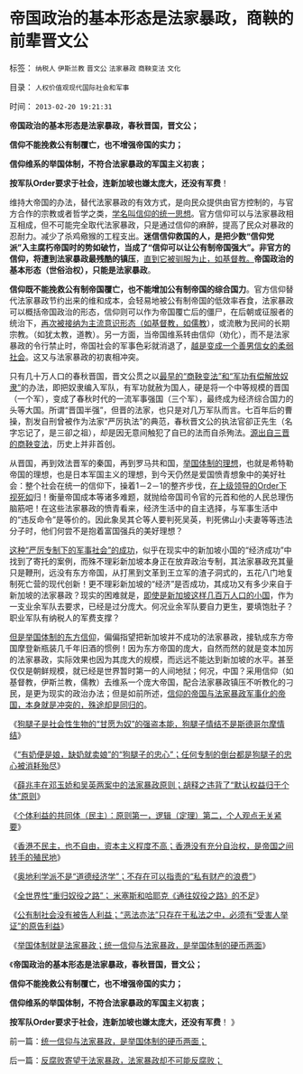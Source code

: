 # 帝国政治的基本形态是法家暴政，商鞅的前辈晋文公

标签： `纳税人` `伊斯兰教` `晋文公` `法家暴政` `商鞅变法` `文化` 

目录： `人权价值观现代国际社会和军事`

时间： `2013-02-20 19:21:31`

**帝国政治的基本形态是法家暴政，春秋晋国，晋文公；**

**信仰不能挽救公有制覆亡，也不增强帝国的实力；**

**信仰维系的举国体制，不符合法家暴政的军国主义初衷；**

**按军队Order要求于社会，连新加坡也嫌太庞大，还没有军费**！

维持大帝国的办法，替代法家暴政的有效方式，是向民众提供由官方控制的，与官方合作的宗教或者哲学之类，[学名叫信仰的统一思想](../../../2010/5/6/为什么“缺乏信仰”的社会总是生机勃勃？.md)。官方信仰可以与法家暴政相互相成，但不可能完全取代法家暴政，只是通过信仰的麻醉，提高了民众对暴政的忍耐力。减少了杀鸡儆猴的工程支出。**迷信信仰救国的人，是把少数“信仰党派”入主腐朽帝国时的势如破竹，当成了“信仰可以让公有制帝国强大”。非官方的信仰，将遭到法家暴政最残酷的镇压**，[直到它被驯服为止，如基督教。](../../../2010/11/26/基督教罗马帝国对基督徒的迫害，对异教的残酷迫害；.md)**帝国政治的基本形态（世俗治权），只能是法家暴政**。

**信仰既不能挽救公有制帝国覆亡，也不能增加公有制帝国的综合国力**。官方信仰替代法家暴政节约出来的维和成本，会轻易地被公有制帝国的低效率吞食，法家暴政可以概括帝国政治的形态，信仰则可以作为帝国覆亡后的僵尸，在后朝或征服者的统治下，[再次被接纳为主流意识形态（如基督教，如儒教](../../../2010/11/19/统一思想战乱多；只有信仰才能抹煞人性.md)），或流散为民间的长期宗教。（如犹太教，道教）。另一方面，当帝国维系转由信仰（劝化），而不是法家暴政的令行禁止时，帝国社会的军事色彩就消退了，[越是变成一个善男信女的柔弱社会](../../../2008/12/24/印度的信仰也同样太多了.md)。这又与法家暴政的初衷相冲突。

只有几十万人口的春秋晋国，晋文公贯之以[最早的“商鞅变法”和“军功有偿解放奴隶”](../../../2010/6/7/汉朝无为而治的物流基础和商鞅变法的唯心政法思想.md)的办法，即把奴隶编入军队，有军功就赦为国人，硬是将一个中等规模的晋国（一个军），变成了春秋时代的一流军事强国（三个军），最终成为经济综合国力的头等大国。所谓“晋国半强”，但晋的法家，也只是对几万军队而言。七百年后的曹操，割发自刑曾被作为法家“严厉执法”的典范，春秋晋文公的执法官卻正先生（名字忘记了，是三卻之祖），却是因无意间触犯了自已的法而自杀殉法。[源出自三晋的商鞅变法](../../../2010/6/8/民主和专制优劣比较约束定理;商鞅变法和最失败的法家.md)，历史上并非首创。

从晋国，再到效法晋军的秦国，再到罗马共和国，[举国体制的理想](../../../2009/12/27/国家主义举国体制的低效率和根源.md)，也就是希特勒帝国的理想，也是日本军国主义的理想，到今天仍然是爱国愤青想象中的美好社会：整个社会在统一的信仰下，操着1－2－1的整齐步伐，[在上级领导的Order下视死如](../../../2011/9/2/社会秩序（Order）即“等级阶层”“命令”和《自然法》的变迁.md)归！衡量帝国成本等诸多难题，就抛给帝国司令官的元首和他的人民总理伤脑筋吧！在这些法家暴政的愤青看来，经济生活中的自主选择，与军事生活中的“违反命令”是等价的。因此象吴其仑等人要判死吴英，判死佛山小夫妻等等违法分子时，他们何尝不是抱着富国强兵的美好理想？

[这种“严厉专制下的军事社会”的成功](../../../2010/3/30/俾斯麦：精神信仰强化后的军国主义！.md)，似乎在现实中的新加坡小国的“经济成功”中找到了寄托的案例，而殊不理彩新加坡本身正在放弃政治专制，其法家暴政充其量只是鞭刑，远没有东方帝国，从打黑到文革到王立军的渣子洞式的，五花八门地复制死亡营的现代创新！更不理彩新加坡的“经济”是否成功，其成功又有多少来自于新加坡的法家暴政？现实的困难就是，[即使是新加坡这样几百万人口的小国](../../../2011/1/29/“中央帝国太大了”太难管理了.md)，作为一支业余军队去要求，已经是过分庞大。何况业余军队要自力更生，要填饱肚子？职业军队有纳税人的军费支撑？

[但是举国体制的东方信仰](../../../2013/1/21/纳税人意识被转变成“收税人大脑”.md)，偏偏指望把新加坡并不成功的法家暴政，接轨成东方帝国摩登新瓶装几千年旧酒的惯例！因为东方帝国的庞大，自然而然的就是变本加厉的法家暴政，实际效果也因为其庞大的规模，而远远不能达到新加坡的水平。甚至仅仅是朝鲜规模，就已经是世界暂时第一的人间地狱；何况，中国？采用信仰（如基督教，伊斯兰教，儒教）去维系一个庞大帝国，配合法家暴政镇压不听教化的刁民，是更为现实的政治办法；但是如前所述，[信仰的帝国与法家暴政军事化的帝国，本身就是冲突的，殊途却是同归的](../../../2012/11/9/基督教对资本主义的阻挠和贪天之功.md)。

《[狗腿子是社会性生物的“甘愿为奴”的强盗本能，狗腿子情结不是斯德哥尔摩情结](../../../2013/2/16/逐利“政府分红”的狗腿子，不是斯德哥尔摩情结.md)》

《[“有奶便是娘，缺奶就卖娘”的“狗腿子的忠心”；任何专制的倒台都是狗腿子的忠心被消耗殆尽](../../../2013/2/16/狗腿子“有奶便是娘，缺奶便卖娘”的“忠心耿耿”.md)》

《[薛兆丰在邓玉娇和吴英两案中的法家暴政原则；胡释之违背了“默认权益归于个体”原则](../../../2013/2/18/薛兆丰先生的法家暴政，胡释之先生“自治即民粹”.md)》

《[个体利益的共同体（民主）：原则第一，逻辑（定理）第二，个人观点无关紧要](../../../2013/2/18/理解薛兆丰，胡释之，胡星斗，张五常，李银河等人的错误.md)》

《[香港不民主，也不自由，资本主义程度不高；香港没有充分自治权，是帝国之间转手的殖民地](../../../2013/2/18/香港不民主，也不自由，资本主义程度不高.md)》

《[奥地利学派不是“道德经济学”；不存在可以指责的“私有财产的浪费”](../../../2013/2/19/“默认权益归于个体”，道德就不是任何具体观点的依据；.md)》

《[全世界性“重归奴役之路”； 米塞斯和哈耶克《通往奴役之路》的不足](../../../2013/2/19/全世界性“重归奴役之路”.md)》

《[公有制社会没有被告人利益；“恶法亦法”只存在于私法之中，必须有“受害人举证”的原告利益](../../../2013/2/19/公有制前提下“恶法亦法”与“法家暴政”等意.md)》

《[举国体制就是法家暴政；统一信仰与法家暴政，是举国体制的硬币两面](../../../2013/2/20/统一信仰与法家暴政，是举国体制的硬币两面；.md)》

《**帝国政治的基本形态是法家暴政，春秋晋国，晋文公；**

**信仰不能挽救公有制覆亡，也不增强帝国的实力；**

**信仰维系的举国体制，不符合法家暴政的军国主义初衷；**

**按军队Order要求于社会，连新加坡也嫌太庞大，还没有军费**！ 》



前一篇：[统一信仰与法家暴政，是举国体制的硬币两面；](../../../2013/2/20/统一信仰与法家暴政，是举国体制的硬币两面；.md)

后一篇：[反腐败寄望于法家暴政，法家暴政却不可能反腐败；](../../../2013/2/20/反腐败寄望于法家暴政，法家暴政却不可能反腐败；.md)